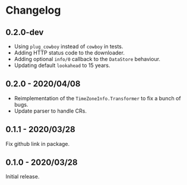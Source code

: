 # Changelog

## 0.2.0-dev

- Using `plug_cowboy` instead of `cowboy` in tests.
- Adding HTTP status code to the downloader.
- Adding optional `info/0` callback to the `DataStore` behaviour.
- Updating default `lookahead` to 15 years.


## 0.2.0 - 2020/04/08

- Reimplementation of the `TimeZoneInfo.Transformer` to fix a bunch of bugs.
- Update parser to handle CRs.

## 0.1.1 - 2020/03/28

Fix github link in package.

## 0.1.0 - 2020/03/28

Initial release.
